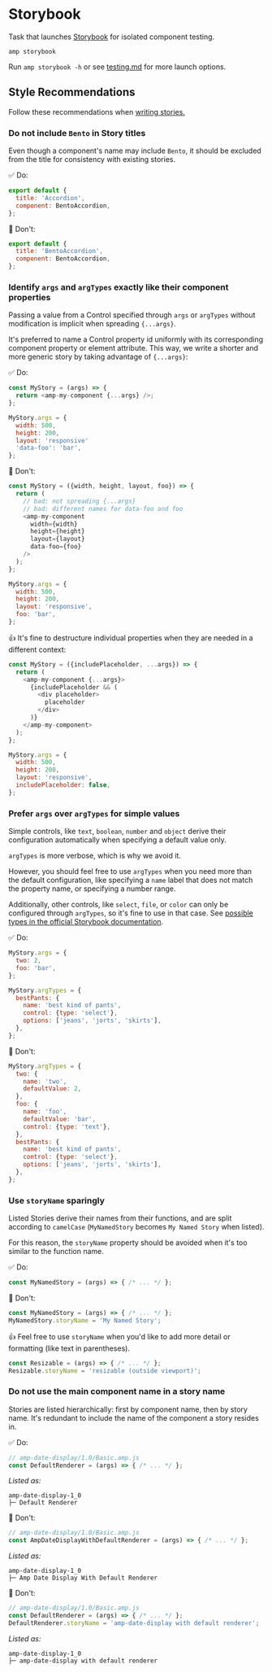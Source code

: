 # Storybook

Task that launches [Storybook](https://storybook.js.org/) for isolated component testing.

```console
amp storybook
```

Run `amp storybook -h` or see [testing.md](../../../docs/testing.md) for more launch options.

## Style Recommendations

Follow these recommendations when [writing stories.](https://storybook.js.org/docs/guides/guide-preact/#step-4-write-your-stories)

### Do not include `Bento` in Story titles

Even though a component's name may include `Bento`, it should be excluded from the title for consistency with existing stories.

✅ Do:

```jsx
export default {
  title: 'Accordion',
  component: BentoAccordion,
};
```

🚫 Don't:

```jsx
export default {
  title: 'BentoAccordion',
  component: BentoAccordion,
};
```

### Identify `args` and `argTypes` exactly like their component properties

Passing a value from a Control specified through `args` or `argTypes` without modification is implicit when spreading `{...args}`.

It's preferred to name a Control property id uniformly with its corresponding component property or element attribute. This way, we write a shorter and more generic story by taking advantage of `{...args}`:

✅ Do:

```js
const MyStory = (args) => {
  return <amp-my-component {...args} />;
};

MyStory.args = {
  width: 500,
  height: 200,
  layout: 'responsive'
  'data-foo': 'bar',
};
```

🚫 Don't:

```js
const MyStory = ({width, height, layout, foo}) => {
  return (
    // bad: not spreading {...args}
    // bad: different names for data-foo and foo
    <amp-my-component
      width={width}
      height={height}
      layout={layout}
      data-foo={foo}
    />
  );
};

MyStory.args = {
  width: 500,
  height: 200,
  layout: 'responsive',
  foo: 'bar',
};
```

👍 It's fine to destructure individual properties when they are needed in a different context:

```js
const MyStory = ({includePlaceholder, ...args}) => {
  return (
    <amp-my-component {...args}>
      {includePlaceholder && (
        <div placeholder>
          placeholder
        </div>
      )}
    </amp-my-component>
  );
};

MyStory.args = {
  width: 500,
  height: 200,
  layout: 'responsive',
  includePlaceholder: false,
};
```

### Prefer `args` over `argTypes` for simple values

Simple controls, like `text`, `boolean`, `number` and `object` derive their configuration automatically when specifying a default value only.

`argTypes` is more verbose, which is why we avoid it.

However, you should feel free to use `argTypes` when you need more than the default configuration, like specifying a `name` label that does not match the property name, or specifying a number range.

Additionally, other controls, like `select`, `file`, or `color` can only be configured through `argTypes`, so it's fine to use in that case. See [possible types in the official Storybook documentation](https://storybook.js.org/docs/react/essentials/controls#annotation).

✅ Do:

```js
MyStory.args = {
  two: 2,
  foo: 'bar',
};

MyStory.argTypes = {
  bestPants: {
    name: 'best kind of pants',
    control: {type: 'select'},
    options: ['jeans', 'jorts', 'skirts'],
  },
};
```

🚫 Don't:

```js
MyStory.argTypes = {
  two: {
    name: 'two',
    defaultValue: 2,
  },
  foo: {
    name: 'foo',
    defaultValue: 'bar',
    control: {type: 'text'},
  },
  bestPants: {
    name: 'best kind of pants',
    control: {type: 'select'},
    options: ['jeans', 'jorts', 'skirts'],
  },
};
```

### Use `storyName` sparingly

Listed Stories derive their names from their functions, and are split according to `camelCase` (`MyNamedStory` becomes `My Named Story` when listed).

For this reason, the `storyName` property should be avoided when it's too similar to the function name.

✅ Do:

```js
const MyNamedStory = (args) => { /* ... */ };
```

🚫 Don't:

```js
const MyNamedStory = (args) => { /* ... */ };
MyNamedStory.storyName = 'My Named Story';
```

👍 Feel free to use `storyName` when you'd like to add more detail or formatting (like text in parentheses).

```js
const Resizable = (args) => { /* ... */ };
Resizable.storyName = 'resizable (outside viewport)';
```

### Do not use the main component name in a story name

Stories are listed hierarchically: first by component name, then by story name. It's redundant to include the name of the component a story resides in.

✅ Do:

```js
// amp-date-display/1.0/Basic.amp.js
const DefaultRenderer = (args) => { /* ... */ };
```

_Listed as:_

```
amp-date-display-1_0
├─ Default Renderer
```

🚫 Don't:

```js
// amp-date-display/1.0/Basic.amp.js
const AmpDateDisplayWithDefaultRenderer = (args) => { /* ... */ };
```

_Listed as:_

```
amp-date-display-1_0
├─ Amp Date Display With Default Renderer
```

🚫 Don't:

```js
// amp-date-display/1.0/Basic.amp.js
const DefaultRenderer = (args) => { /* ... */ };
DefaultRenderer.storyName = 'amp-date-display with default renderer';
```

_Listed as:_

```
amp-date-display-1_0
├─ amp-date-display with default renderer
```
